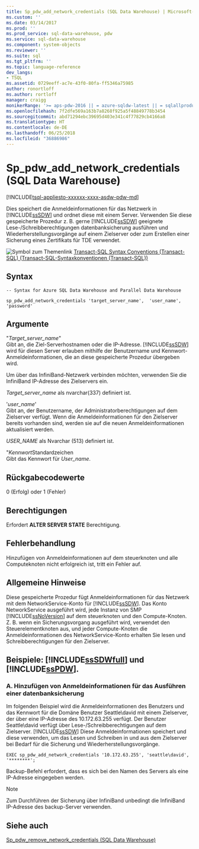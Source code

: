 ```yaml
---
title: Sp_pdw_add_network_credentials (SQL Data Warehouse) | Microsoft-Dokumentation
ms.custom: ''
ms.date: 03/14/2017
ms.prod: ''
ms.prod_service: sql-data-warehouse, pdw
ms.service: sql-data-warehouse
ms.component: system-objects
ms.reviewer: ''
ms.suite: sql
ms.tgt_pltfrm: ''
ms.topic: language-reference
dev_langs:
- TSQL
ms.assetid: 0729eeff-ac7e-43f0-80fa-ff5346a75985
author: ronortloff
ms.author: rortloff
manager: craigg
monikerRange: '>= aps-pdw-2016 || = azure-sqldw-latest || = sqlallproducts-allversions'
ms.openlocfilehash: 7f2dfe569a163b7a8268f925a5f48849778b3454
ms.sourcegitcommit: abd71294ebc39695d403e341c4f77829cb4166a8
ms.translationtype: HT
ms.contentlocale: de-DE
ms.lasthandoff: 06/25/2018
ms.locfileid: "36886986"
---
```

# <a name="sppdwaddnetworkcredentials-sql-data-warehouse"></a>Sp_pdw_add_network_credentials (SQL Data Warehouse)
[!INCLUDE[tsql-appliesto-xxxxxx-xxxx-asdw-pdw-md](../../includes/tsql-appliesto-xxxxxx-xxxx-asdw-pdw-md.md)]

  Dies speichert die Anmeldeinformationen für das Netzwerk in [!INCLUDE[ssSDW](../../includes/sssdw-md.md)] und ordnet diese mit einem Server. Verwenden Sie diese gespeicherte Prozedur z. B. gerne [!INCLUDE[ssSDW](../../includes/sssdw-md.md)] geeignete Lese-/Schreibberechtigungen datenbanksicherung ausführen und Wiederherstellungsvorgänge auf einem Zielserver oder zum Erstellen einer Sicherung eines Zertifikats für TDE verwendet.  
  
 ![Symbol zum Themenlink](../../database-engine/configure-windows/media/topic-link.gif "Symbol zum Themenlink") [Transact-SQL Syntax Conventions &#40;Transact-SQL&#41; (Transact-SQL-Syntaxkonventionen (Transact-SQL))](../../t-sql/language-elements/transact-sql-syntax-conventions-transact-sql.md)  
  
## <a name="syntax"></a>Syntax  
  
```  
-- Syntax for Azure SQL Data Warehouse and Parallel Data Warehouse  
  
sp_pdw_add_network_credentials 'target_server_name',  'user_name', ꞌpasswordꞌ  
```  
  
## <a name="arguments"></a>Argumente  
 "*Target_server_name*"  
 Gibt an, die Ziel-Serverhostnamen oder die IP-Adresse. [!INCLUDE[ssSDW](../../includes/sssdw-md.md)] wird für diesen Server erlauben mithilfe der Benutzername und Kennwort-Anmeldeinformationen, die an diese gespeicherte Prozedur übergeben wird.  
  
 Um über das InfiniBand-Netzwerk verbinden möchten, verwenden Sie die InfiniBand IP-Adresse des Zielservers ein.  
  
 *Target_server_name* als nvarchar(337) definiert ist.  
  
 '*user_name*'  
 Gibt an, der Benutzername, der Administratorberechtigungen auf dem Zielserver verfügt. Wenn die Anmeldeinformationen für den Zielserver bereits vorhanden sind, werden sie auf die neuen Anmeldeinformationen aktualisiert werden.  
  
 *USER_NAME* als Nvarchar (513) definiert ist.  
  
 "*Kennwort*Standardzeichen  
 Gibt das Kennwort für *User_name*.  
  
## <a name="return-code-values"></a>Rückgabecodewerte  
 0 (Erfolg) oder 1 (Fehler)  
  
## <a name="permissions"></a>Berechtigungen  
 Erfordert **ALTER SERVER STATE** Berechtigung.  
  
## <a name="error-handling"></a>Fehlerbehandlung  
 Hinzufügen von Anmeldeinformationen auf dem steuerknoten und alle Computeknoten nicht erfolgreich ist, tritt ein Fehler auf.  
  
## <a name="general-remarks"></a>Allgemeine Hinweise  
 Diese gespeicherte Prozedur fügt Anmeldeinformationen für das Netzwerk mit dem NetworkService-Konto für [!INCLUDE[ssSDW](../../includes/sssdw-md.md)]. Das Konto NetworkService ausgeführt wird, jede Instanz von SMP [!INCLUDE[ssNoVersion](../../includes/ssnoversion-md.md)] auf dem steuerknoten und den Compute-Knoten. Z. B. wenn ein Sicherungsvorgang ausgeführt wird, verwendet den Steuerelementknoten aus, und jeder Compute-Knoten die Anmeldeinformationen des NetworkService-Konto erhalten Sie lesen und Schreibberechtigungen für den Zielserver.  
  
## <a name="examples-includesssdwfullincludessssdwfull-mdmd-and-includesspdwincludessspdw-mdmd"></a>Beispiele: [!INCLUDE[ssSDWfull](../../includes/sssdwfull-md.md)] und [!INCLUDE[ssPDW](../../includes/sspdw-md.md)].  
  
### <a name="a-add-credentials-for-performing-a-database-backup"></a>A. Hinzufügen von Anmeldeinformationen für das Ausführen einer datenbanksicherung  
 Im folgenden Beispiel wird die Anmeldeinformationen des Benutzers und das Kennwort für die Domäne Benutzer Seattle\david mit einem Zielserver, der über eine IP-Adresse des 10.172.63.255 verfügt. Der Benutzer Seattle\david verfügt über Lese-/Schreibberechtigungen auf dem Zielserver. [!INCLUDE[ssSDW](../../includes/sssdw-md.md)] Diese Anmeldeinformationen speichert und diese verwenden, um das Lesen und Schreiben in und aus dem Zielserver bei Bedarf für die Sicherung und Wiederherstellungsvorgänge.  
  
```  
EXEC sp_pdw_add_network_credentials '10.172.63.255', 'seattle\david', '********';  
```  
  
 Backup-Befehl erfordert, dass es sich bei den Namen des Servers als eine IP-Adresse eingegeben werden.  
  
> [!NOTE]  
>  Zum Durchführen der Sicherung über InfiniBand unbedingt die InfiniBand IP-Adresse des backup-Server verwenden.  
  
## <a name="see-also"></a>Siehe auch  
 [Sp_pdw_remove_network_credentials &#40;SQL Data Warehouse&#41;](../../relational-databases/system-stored-procedures/sp-pdw-remove-network-credentials-sql-data-warehouse.md)  
  
  

